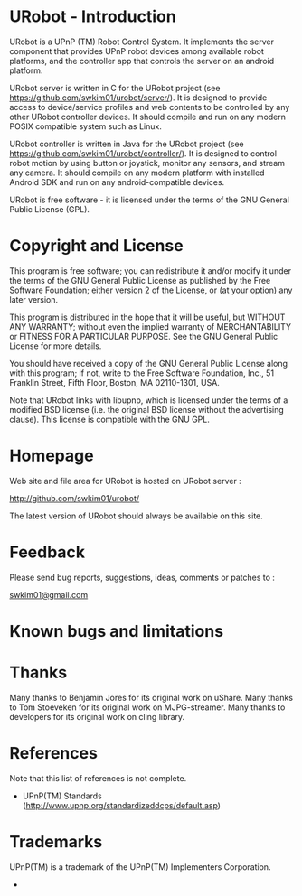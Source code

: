 URobot - Introduction
=============================

URobot is a UPnP (TM) Robot Control System. It implements the server
component that provides UPnP robot devices among available robot platforms,
and the controller app that controls the server on an android platform.

URobot server is written in C for the URobot project (see https://github.com/swkim01/urobot/server/).
It is designed to provide access to device/service profiles and web contents to be controlled by any other URobot controller devices.
It should compile and run on any modern POSIX compatible system such as Linux.

URobot controller is written in Java for the URobot project (see https://github.com/swkim01/urobot/controller/).
It is designed to control robot motion by using button or joystick, monitor any sensors, and stream any camera.
It should compile on any modern platform with installed Android SDK and run on any android-compatible devices.

URobot is free software - it is licensed under the terms of the GNU
General Public License (GPL).

Copyright and License
=====================

This program is free software; you can redistribute it and/or modify it
under the terms of the GNU General Public License as published by the Free
Software Foundation; either version 2 of the License, or (at your option)
any later version.

This program is distributed in the hope that it will be useful, but WITHOUT
ANY WARRANTY; without even the implied warranty of MERCHANTABILITY or
FITNESS FOR A PARTICULAR PURPOSE.  See the GNU General Public License for
more details.

You should have received a copy of the GNU General Public License along
with this program; if not, write to the Free Software Foundation, Inc., 51
Franklin Street, Fifth Floor, Boston, MA 02110-1301, USA.

Note that URobot links with libupnp, which is licensed under the
terms of a modified BSD license (i.e. the original BSD license without the
advertising clause). This license is compatible with the GNU GPL.

Homepage
========

Web site and file area for URobot is hosted on URobot server :

   http://github.com/swkim01/urobot/

The latest version of URobot should always be available on this site.

Feedback
========

Please send bug reports, suggestions, ideas, comments or patches to :

   swkim01@gmail.com

Known bugs and limitations
==========================

Thanks
======

Many thanks to Benjamin Jores for its original work on uShare.
Many thanks to Tom Stoeveken for its original work on MJPG-streamer.
Many thanks to developers for its original work on cling library.

References
==========

Note that this list of references is not complete.

 * UPnP(TM) Standards (http://www.upnp.org/standardizeddcps/default.asp)

Trademarks
==========

UPnP(TM) is a trademark of the UPnP(TM) Implementers Corporation.

-
